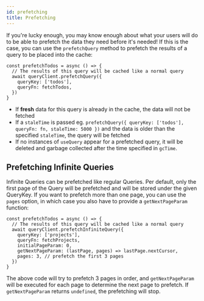 ```yaml
---
id: prefetching
title: Prefetching
---
```


If you're lucky enough, you may know enough about what your users will do to be able to prefetch the data they need before it's needed! If this is the case, you can use the `prefetchQuery` method to prefetch the results of a query to be placed into the cache:

[//]: # 'ExamplePrefetching'

```tsx
const prefetchTodos = async () => {
  // The results of this query will be cached like a normal query
  await queryClient.prefetchQuery({
    queryKey: ['todos'],
    queryFn: fetchTodos,
  })
}
```

[//]: # 'ExamplePrefetching'

- If **fresh** data for this query is already in the cache, the data will not be fetched
- If a `staleTime` is passed eg. `prefetchQuery({ queryKey: ['todos'], queryFn: fn, staleTime: 5000 })` and the data is older than the specified `staleTime`, the query will be fetched
- If no instances of `useQuery` appear for a prefetched query, it will be deleted and garbage collected after the time specified in `gcTime`.

## Prefetching Infinite Queries

Infinite Queries can be prefetched like regular Queries. Per default, only the first page of the Query will be prefetched and will be stored under the given QueryKey. If you want to prefetch more than one page, you can use the `pages` option, in which case you also have to provide a `getNextPageParam` function:

[//]: # 'ExampleInfiniteQuery'

```tsx
const prefetchTodos = async () => {
  // The results of this query will be cached like a normal query
  await queryClient.prefetchInfiniteQuery({
    queryKey: ['projects'],
    queryFn: fetchProjects,
    initialPageParam: 0,
    getNextPageParam: (lastPage, pages) => lastPage.nextCursor,
    pages: 3, // prefetch the first 3 pages
  })
}
```

[//]: # 'ExampleInfiniteQuery'

The above code will try to prefetch 3 pages in order, and `getNextPageParam` will be executed for each page to determine the next page to prefetch. If `getNextPageParam` returns `undefined`, the prefetching will stop.
